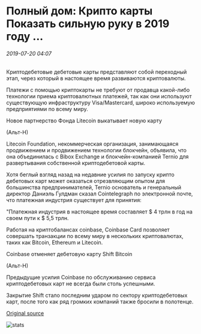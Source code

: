 # Полный дом: Крипто карты Показать сильную руку в 2019 году ...

###### 2019-07-20 04:07

Криптодебетовые дебетовые карты представляют собой переходный этап, через который в настоящее время развиваются криптовалюты.

Платежи с помощью криптокарты не требуют от продавца какой-либо технологии приема криптовалютных платежей, так как они используют существующую инфраструктуру Visa/Mastercard, широко используемую предприятиями по всему миру.

Новое партнерство Фонда Litecoin выкатывает новую карту

(Альт-Н)

Litecoin Foundation, некоммерческая организация, занимающаяся продвижением и продвижением технологии блокчейн, объявила, что она объединилась с Bibox Exchange и блокчейн-компанией Ternio для развертывания собственной криптодебетовой карты.

Хотя беглый взгляд назад на недавние усилия по запуску крипто дебетовых карт может оказаться отрезвляющим опытом для большинства предпринимателей, Ternio основатель и генеральный директор Даниэль Гулдман сказал Cointelegraph по электронной почте, что платежная индустрия существует для принятия:

"Платежная индустрия в настоящее время составляет $ 4 трлн в год на своем пути к $ 5,5 трлн.

Работая на криптобалансах coinbase, Coinbase Card позволяет совершать транзакции по всему миру в нескольких криптовалютах, таких как Bitcoin, Ethereum и Litecoin.

Coinbase отменяет дебетовую карту Shift Bitcoin 

(Альт-Н)

Предыдущие усилия Coinbase по обслуживанию сервиса криптодебетовых карт не всегда были столь успешными.

Закрытие Shift стало последним ударом по сектору криптодебетовых карт, после того как ряд громких компаний также бросили в полотенце.

[Original source](https://cointelegraph.com/news/full-house-crypto-cards-show-a-strong-hand-in-2019)

![stats](https://c.statcounter.com/11760860/0/a89fa40b/1/ "stats")